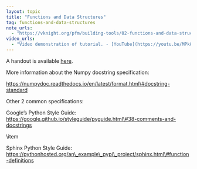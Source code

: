 ```yaml
---
layout: topic
title: "Functions and Data Structures"
tag: functions-and-data-structures
note_urls:
  - "https://vknight.org/pfm/building-tools/02-functions-and-data-structures/introduction/main.html"
video_urls:
  - "Video demonstration of tutorial. - [YouTube](https://youtu.be/MPk815rdwi0)"
---
```


A handout is available [here]({{site.baseurl}}/assets/handouts/spring/02-functions-and-data-structures/main.pdf).

More information about the Numpy docstring specification:

https://numpydoc.readthedocs.io/en/latest/format.html\#docstring-standard

Other 2 common specifications:

Google’s Python Style Guide: https://google.github.io/styleguide/pyguide.html\#38-comments-and-docstrings

\item

Sphinx Python Style Guide: https://pythonhosted.org/an\_example\_pypi\_project/sphinx.html\#function-definitions
